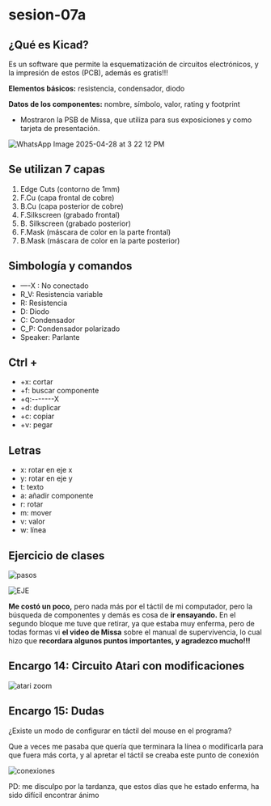 # sesion-07a

## ¿Qué es Kicad?

Es un software que permite la esquematización de circuitos electrónicos, y la impresión de estos (PCB), además es gratis!!!

**Elementos básicos:** resistencia, condensador, diodo

**Datos de los componentes:** nombre, símbolo, valor, rating y footprint

- Mostraron la PSB de Missa, que utiliza para sus exposiciones y como tarjeta de presentación.
  
![WhatsApp Image 2025-04-28 at 3 22 12 PM](https://github.com/user-attachments/assets/9e66d051-63b2-4eef-bc2e-29d54c813911)

## Se utilizan 7 capas

1. Edge Cuts (contorno de 1mm)
2. F.Cu (capa frontal de cobre)
3. B.Cu (capa posterior de cobre)
4. F.Silkscreen (grabado frontal)
5. B. Silkscreen (grabado posterior)
6. F.Mask (máscara de color en la parte frontal)
7. B.Mask (máscara de color en la parte posterior)

## Simbología y comandos

- —-X : No conectado
- R_V: Resistencia variable
- R: Resistencia
- D: Diodo
- C: Condensador
- C_P: Condensador polarizado
- Speaker: Parlante

## Ctrl +

- +x: cortar
- +f: buscar componente
- +q:-------X
- +d: duplicar
- +c: copiar
- +v: pegar

## Letras

- x: rotar en eje x
- y: rotar en eje y
- t: texto
- a: añadir componente
- r: rotar
- m: mover
- v: valor
- w: línea

## Ejercicio de clases
  
![pasos](https://github.com/user-attachments/assets/283a86ab-7032-404f-ae92-34456b1c01c4)

![EJE](https://github.com/user-attachments/assets/acab4993-6396-4948-bcf9-2bfa30204425)

**Me costó un poco,** pero nada más por el táctil de mi computador, pero la búsqueda de componentes y demás es cosa de **ir ensayando.** En el segundo bloque me tuve que retirar, ya que estaba muy enferma, pero de todas formas vi **el video de Missa** sobre el manual de supervivencia, lo cual hizo que **recordara algunos puntos importantes, y agradezco mucho!!!**

## Encargo 14: Circuito Atari con modificaciones

![atari zoom](https://github.com/user-attachments/assets/172d8f15-c61c-473b-9d8c-6be82da3ca1e)

## Encargo 15: Dudas

¿Existe un modo de configurar en táctil del mouse en el programa?

Que a veces me pasaba que quería que terminara la línea o modificarla para que fuera más corta, y al apretar el táctil se creaba este punto de conexión

![conexiones](https://github.com/user-attachments/assets/690c1670-242e-4400-a775-806943ce973a)

PD: me disculpo por la tardanza, que estos días que he estado enferma, ha sido difícil encontrar ánimo
